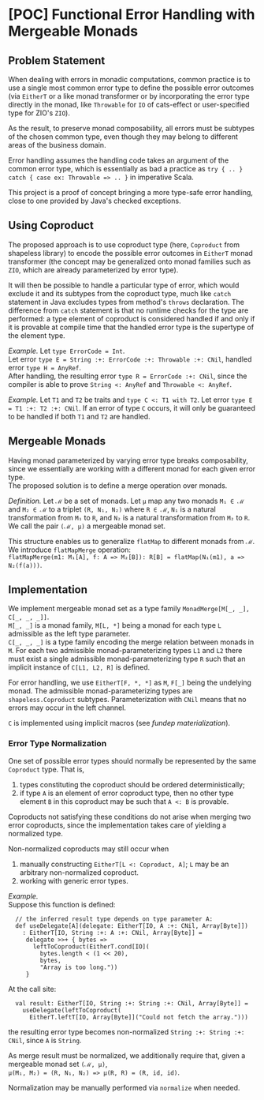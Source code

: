 # [POC] Functional Error Handling with Mergeable Monads

## Problem Statement

When dealing with errors in monadic computations, common practice is to use a single most common error type to define
the possible error outcomes (via `EitherT` or a like monad transformer or by incorporating the error type directly in
the monad, like `Throwable` for `IO` of cats-effect or user-specified type for ZIO's `ZIO`).

As the result, to preserve monad composability, all errors must be subtypes of the chosen common type, even though they
may belong to different areas of the business domain.

Error handling assumes the handling code takes an argument of the common error type, which is essentially as bad a
practice as `try { .. } catch { case ex: Throwable => .. }` in imperative Scala.

This project is a proof of concept bringing a more type-safe error handling, close to one provided by Java's checked
exceptions.

## Using Coproduct

The proposed approach is to use coproduct type (here, `Coproduct` from shapeless library) to encode the possible error
outcomes in `EitherT` monad transformer (the concept may be generalized onto monad families such as `ZIO`, which are
already parameterized by error type).

It will then be possible to handle a particular type of error, which would exclude it and its subtypes from the
coproduct type, much like `catch` statement in Java excludes types from method's `throws` declaration. The difference
from `catch` statement is that no runtime checks for the type are performed: a type element of coproduct is considered
handled if and only if it is provable at compile time that the handled error type is the supertype of the element type.

_Example._
Let `type ErrorCode = Int`.\
Let error `type E = String :+: ErrorCode :+: Throwable :+: CNil`, handled error `type H = AnyRef`.\
After handling, the resulting error `type R = ErrorCode :+: CNil`, since the compiler is able to prove
`String <: AnyRef` and `Throwable <: AnyRef`.

_Example._
Let `T1` and `T2` be traits and `type C <: T1 with T2`. Let error `type E = T1 :+: T2 :+: CNil`. If an error of type `C`
occurs, it will only be guaranteed to be handled if both `T1` and `T2` are handled.

## Mergeable Monads

Having monad parameterized by varying error type breaks composability, since we essentially are working with a different
monad for each given error type.\
The proposed solution is to define a merge operation over monads.

_Definition._ Let `ℳ` be a set of monads. Let `μ` map any two monads `M₁ ∈ ℳ` and `M₂ ∈ ℳ` to a triplet `(R, N₁, N₂)`
where `R ∈ ℳ`, `N₁` is a natural transformation from `M₁` to `R`, and `N₂` is a natural transformation from `M₂` to `R`.
We call the pair `(ℳ, μ)` a mergeable monad set.

This structure enables us to generalize `flatMap` to different monads from `ℳ`. We introduce `flatMapMerge` operation:\
`flatMapMerge(m1: M₁[A], f: A => M₂[B]): R[B] = flatMap(N₁(m1), a => N₂(f(a)))`.

## Implementation

We implement mergeable monad set as a type family `MonadMerge[M[_, _], C[_, _, _]]`.\
`M[_, _]` is a monad family, `M[L, *]` being a monad for each type `L` admissible as the left type parameter.\
`C[_, _, _]` is a type family encoding the merge relation between monads in `M`. For each two admissible
monad-parameterizing types `L1` and `L2` there must exist a single admissible monad-parameterizing type `R` such that an
implicit instance of `C[L1, L2, R]` is defined.

For error handling, we use `EitherT[F, *, *]` as `M`, `F[_]` being the undelying monad. The admissible
monad-parameterizing types are `shapeless.Coproduct` subtypes. Parameterization with `CNil` means that no errors may
occur in the left channel.

`C` is implemented using implicit macros (see _fundep materialization_).

### Error Type Normalization

One set of possible error types should normally be represented by the same `Coproduct` type. That is,

1. types constituting the coproduct should be ordered deterministically;
2. if type `A` is an element of error coproduct type, then no other type element `B` in this coproduct may be such
   that `A <: B` is provable.

Coproducts not satisfying these conditions do not arise when merging two error coproducts, since the implementation
takes care of yielding a normalized type.

Non-normalized coproducts may still occur when

1. manually constructing `EitherT[L <: Coproduct, A]`; `L` may be an arbitrary non-normalized coproduct.
2. working with generic error types.

_Example._\
Suppose this function is defined:

```
  // the inferred result type depends on type parameter A:
  def useDelegate[A](delegate: EitherT[IO, A :+: CNil, Array[Byte]])
    : EitherT[IO, String :+: A :+: CNil, Array[Byte]] =
     delegate >>+ { bytes =>
       leftToCoproduct(EitherT.cond[IO](
         bytes.length < (1 << 20),
         bytes,
         "Array is too long."))
     }
```

At the call site:

```
  val result: EitherT[IO, String :+: String :+: CNil, Array[Byte]] = 
    useDelegate(leftToCoproduct(
      EitherT.leftT[IO, Array[Byte]]("Could not fetch the array.")))
```

the resulting error type becomes non-normalized `String :+: String :+: CNil`, since `A` is `String`.

As merge result must be normalized, we additionally require that, given a mergeable monad set `(ℳ, μ)`,\
`μ(M₁, M₂) = (R, N₁, N₂) => μ(R, R) = (R, id, id)`.

Normalization may be manually performed via `normalize` when needed.

